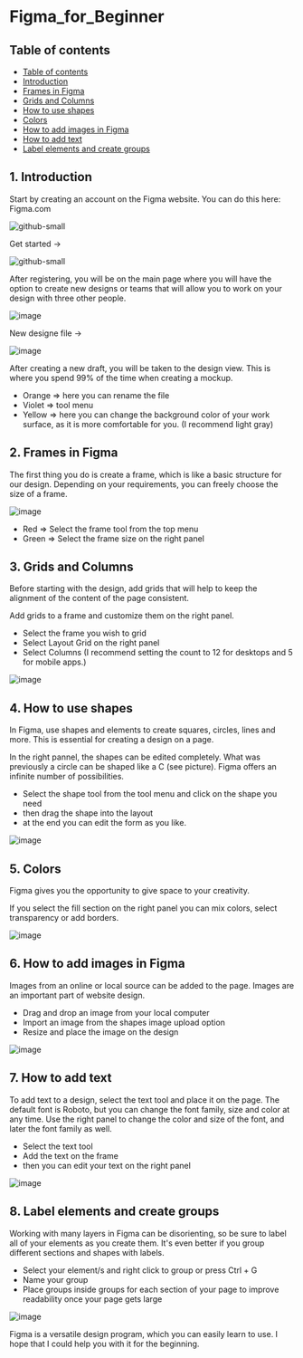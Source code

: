 # Figma_for_Beginner

## Table of contents
- [Table of contents](#table-of-contents)
- [Introduction](#1-introduction)
- [Frames in Figma](#2-frames-in-figma)
- [Grids and Columns](#3-grids-and-columns)
- [How to use shapes](#4-how-to-use-shapes)
- [Colors](#5-colors)
- [How to add images in Figma](#6-how-to-add-images-in-figma)
- [How to add text](#7-how-to-add-text)
- [Label elements and create groups](#8-label-elements-and-create-groups)




## 1. Introduction

Start by creating an account on the Figma website. You can do this here: Figma.com


![github-small](https://user-images.githubusercontent.com/97837907/198826078-88d7de83-c248-4dcf-928f-d2bf18bbfac1.png)


Get started ->


![github-small](https://user-images.githubusercontent.com/97837907/198827043-0eacf236-0d3e-4a57-80a2-16156bcd303b.png)


After registering, you will be on the main page where you will have the option to create new designs or teams that will allow you to work on your design with three other people. 


![image](https://user-images.githubusercontent.com/97837907/198828286-8edeab7f-60d2-4d03-9e19-271a5a1611fa.png)


New designe file ->


![image](https://user-images.githubusercontent.com/97837907/198829650-2cfc16cd-180f-4bff-9bfc-fac610328a33.png)


After creating a new draft, you will be taken to the design view. This is where you spend 99% of the time when creating a mockup.

- Orange => here you can rename the file 
- Violet => tool menu 
- Yellow => here you can change the background color of your work surface, as it is more comfortable for you. (I recommend light gray)




## 2. Frames in Figma

The first thing you do is create a frame, which is like a basic structure for our design. Depending on your requirements, you can freely choose the size of a frame.


![image](https://user-images.githubusercontent.com/97837907/198845494-8388e835-d5dc-432a-ab9b-3a70135b92ac.png)


- Red => Select the frame tool from the top menu
- Green => Select the frame size on the right panel




## 3. Grids and Columns

Before starting with the design, add grids that will help to keep the alignment of the content of the page consistent.

Add grids to a frame and customize them on the right panel.

- Select the frame you wish to grid
- Select Layout Grid on the right panel
- Select Columns (I recommend setting the count to 12 for desktops and 5 for mobile apps.)


![image](https://user-images.githubusercontent.com/97837907/198846057-84de1c2f-d6c0-4ee1-9ef3-3d8217646fd5.png)




## 4. How to use shapes

In Figma, use shapes and elements to create squares, circles, lines and more. This is essential for creating a design on a page.

In the right pannel, the shapes can be edited completely. What was previously a circle can be shaped like a C (see picture). Figma offers an infinite number of possibilities. 

- Select the shape tool from the tool menu and click on the shape you need
- then drag the shape into the layout 
- at the end you can edit the form as you like.


![image](https://user-images.githubusercontent.com/97837907/198846907-29a088a9-2455-4114-8f89-5ba232697405.png)


## 5. Colors

Figma gives you the opportunity to give space to your creativity.

If you select the fill section on the right panel you can mix colors, select transparency or add borders.  


![image](https://user-images.githubusercontent.com/97837907/198848850-293ec800-8a2f-4946-bbb0-03e572d79a24.png)




## 6. How to add images in Figma

Images from an online or local source can be added to the page. Images are an important part of website design.

- Drag and drop an image from your local computer
- Import an image from the shapes image upload option
- Resize and place the image on the design

![image](https://user-images.githubusercontent.com/97837907/198847870-f0b27a82-8216-423c-ac04-4fdcca943255.png)


## 7. How to add text

To add text to a design, select the text tool and place it on the page. The default font is Roboto, but you can change the font family, size and color at any time.
Use the right panel to change the color and size of the font, and later the font family as well.

- Select the text tool
- Add the text on the frame 
- then you can edit your text on the right panel 

![image](https://user-images.githubusercontent.com/97837907/198848196-9e15080a-d02f-4a83-aa11-4a08dfb49941.png)


## 8. Label elements and create groups

Working with many layers in Figma can be disorienting, so be sure to label all of your elements as you create them. It's even better if you group different sections and shapes with labels.

- Select your element/s and right click to group or press Ctrl + G
- Name your group
- Place groups inside groups for each section of your page to improve readability once your page gets large


![image](https://user-images.githubusercontent.com/97837907/198848498-5e15d901-73db-4b34-a6aa-e62266ad0873.png)


Figma is a versatile design program, which you can easily learn to use. I hope that I could help you with it for the beginning.

